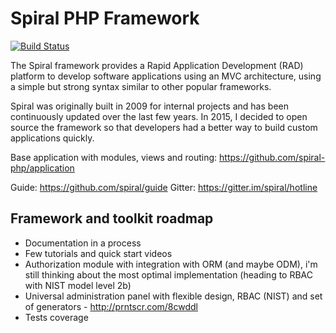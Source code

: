 Spiral PHP Framework
=======================
[![Build Status](https://travis-ci.org/spiral/spiral.svg?branch=master)](https://travis-ci.org/spiral/spiral)

The Spiral framework provides a Rapid Application Development (RAD) platform to develop software applications 
using an MVC architecture, using a simple but strong syntax similar to other popular frameworks.

Spiral was originally built in 2009 for internal projects and has been continuously updated over the last
few years. In 2015, I decided to open source the framework so that developers had a better way to build
custom applications quickly.  

Base application with modules, views and routing: https://github.com/spiral-php/application

Guide: https://github.com/spiral/guide
Gitter: https://gitter.im/spiral/hotline

Framework and toolkit roadmap
-----------------------------
* Documentation in a process
* Few tutorials and quick start videos
* Authorization module with integration with ORM (and maybe ODM), i'm still thinking about the most optimal
  implementation (heading to RBAC with NIST model level 2b)
* Universal administration panel with flexible design, RBAC (NIST) and set of generators - http://prntscr.com/8cwddl
* Tests coverage
